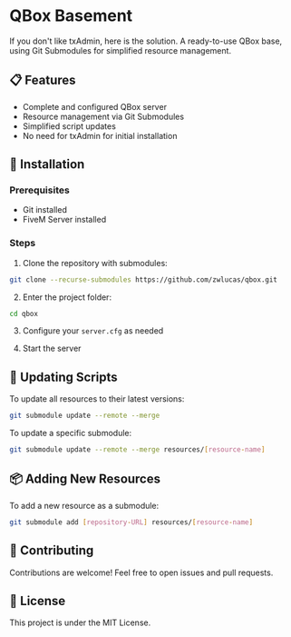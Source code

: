 # QBox Basement

If you don't like txAdmin, here is the solution. A ready-to-use QBox base, using Git Submodules for simplified resource management.

## 📋 Features

- Complete and configured QBox server
- Resource management via Git Submodules
- Simplified script updates
- No need for txAdmin for initial installation

## 🚀 Installation

### Prerequisites

- Git installed
- FiveM Server installed

### Steps

1. Clone the repository with submodules:
```bash
git clone --recurse-submodules https://github.com/zwlucas/qbox.git
```

2. Enter the project folder:
```bash
cd qbox
```

3. Configure your `server.cfg` as needed

4. Start the server

## 🔄 Updating Scripts

To update all resources to their latest versions:

```bash
git submodule update --remote --merge
```

To update a specific submodule:

```bash
git submodule update --remote --merge resources/[resource-name]
```

## 📦 Adding New Resources

To add a new resource as a submodule:

```bash
git submodule add [repository-URL] resources/[resource-name]
```

## 🤝 Contributing

Contributions are welcome! Feel free to open issues and pull requests.

## 📄 License

This project is under the MIT License.

